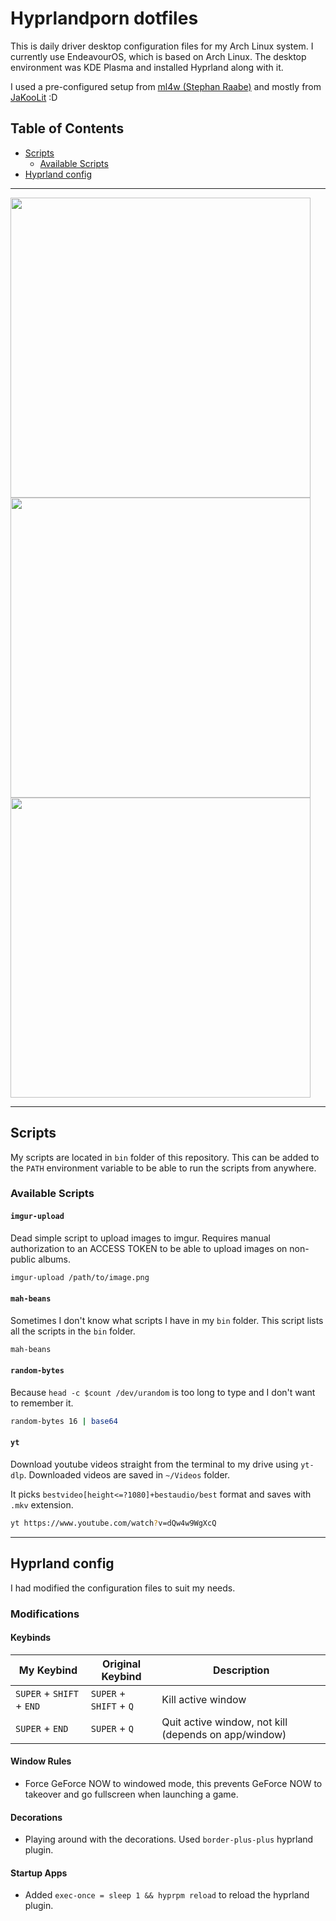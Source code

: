 # Hyprlandporn dotfiles

This is daily driver desktop configuration files for my Arch Linux system. I currently use EndeavourOS, which is based on Arch Linux. The desktop environment was KDE Plasma and installed Hyprland along with it.

I used a pre-configured setup from [ml4w (Stephan Raabe)](https://github.com/mylinuxforwork/) and mostly from [JaKooLit](https://github.com/JaKooLit/) :D

## Table of Contents

- [Scripts](#scripts)
  - [Available Scripts](#available-scripts)
- [Hyprland config](#hyprland-config)

-----------------
<img src="https://markterence.github.io/images/hyprland/swappy-20250228-234939.png?w=cache_busting" width="480"/>
<img src="https://markterence.github.io/images/hyprland/swappy-20250321-122003.png?v=cache_bust" width="480"/>
<img src="https://markterence.github.io/images/hyprland/swappy-20250321-122027.png?cache_buster=1" width="480"/>

------------------

## Scripts

My scripts are located in `bin` folder of this repository. This can be added to the `PATH` environment variable to be able to run the scripts from anywhere.

### Available Scripts

#### `imgur-upload`

Dead simple script to upload images to imgur. Requires manual authorization to an ACCESS TOKEN to be able to upload images on non-public albums.

```sh
imgur-upload /path/to/image.png
```

#### `mah-beans`

Sometimes I don't know what scripts I have in my `bin` folder. This script lists all the scripts in the `bin` folder.

```sh
mah-beans
```

#### `random-bytes`

Because `head -c $count /dev/urandom` is too long to type and I don't want to remember it.

```sh
random-bytes 16 | base64
```

#### `yt`

Download youtube videos straight from the terminal to my drive using `yt-dlp`. Downloaded videos are saved in `~/Videos` folder.

It picks `bestvideo[height<=?1080]+bestaudio/best` format and saves with `.mkv` extension.

```sh
yt https://www.youtube.com/watch?v=dQw4w9WgXcQ
```

---------

## Hyprland config 

I had modified the configuration files to suit my needs. 

### Modifications

#### Keybinds

| My Keybind | Original Keybind | Description |
| --- | --- | --- |
| `SUPER` + `SHIFT` + `END` | `SUPER` + `SHIFT` + `Q` | Kill active window |
| `SUPER` + `END` | `SUPER` + `Q` | Quit active window, not kill (depends on app/window) |

#### Window Rules

- Force GeForce NOW to windowed mode, this prevents GeForce NOW to takeover and go fullscreen when launching a game.

#### Decorations

- Playing around with the decorations. Used `border-plus-plus` hyprland plugin.

#### Startup Apps

- Added `exec-once = sleep 1 && hyprpm reload` to reload the hyprland plugin.
